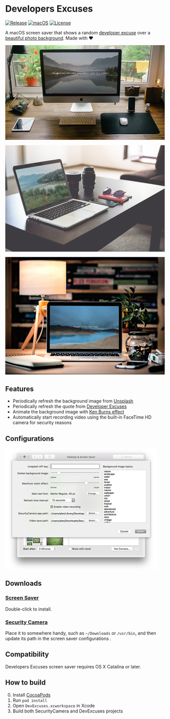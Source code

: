# Developers Excuses

[![Release](https://img.shields.io/github/release/ayltai/MacOS-Developers-Excuses.svg?label=release&maxAge=1800)](Releases/1.3/screensaver.zip) [![macOS](https://img.shields.io/badge/macOS-10.15-blue.svg?style=flat&label=macOS&maxAge=300)](https://en.wikipedia.org/wiki/OS_X_Catalina) [![License](https://img.shields.io/badge/License-apache%202.0-blue.svg?label=license&maxAge=1800)](https://github.com/ayltai/MacOS-Developers-Excuses/blob/master/LICENSE)

A macOS screen saver that shows a random [developer excuse](http://www.devexcuses.com) over a [beautiful photo background](https://unsplash.com). Made with ❤

![Screenshot 1](Screenshots/screenshot-1.jpg)

![Screenshot 2](Screenshots/screenshot-2.jpg)

![Screenshot 3](Screenshots/screenshot-3.jpg)

## Features
* Periodically refresh the background image from [Unsplash](https://unsplash.com)
* Periodically refresh the quote from [Developer Excuses](http://www.devexcuses.com)
* Animate the background image with [Ken Burns effect](https://en.wikipedia.org/wiki/Ken_Burns_effect)
* Automatically start recording video using the built-in FaceTime HD camera for security reasons

## Configurations
![Configurations](Screenshots/configurations.png)

## Downloads
### [Screen Saver](Releases/1.3/screensaver.zip)
Double-click to install.

### [Security Camera](Releases/1.3/SecurityCamera.zip)
Place it to somewhere handy, such as `~/Downloads` or `/usr/bin`, and then update its path in the screen saver configurations .

## Compatibility
Developers Excuses screen saver requires OS X Catalina or later.

## How to build
0. Install [CocoaPods](https://cocoapods.org)
1. Run `pod install`
2. Open `DevExcuses.xcworkspace` in Xcode
3. Build both SecurityCamera and DevExcuses projects
